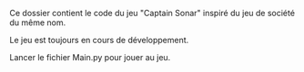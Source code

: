 Ce dossier contient le code du jeu "Captain Sonar" inspiré du jeu de société du même nom.

Le jeu est toujours en cours de développement.

Lancer le fichier Main.py pour jouer au jeu.

